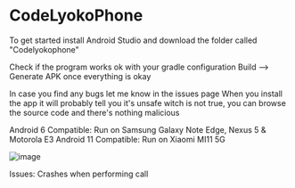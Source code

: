 # CodeLyokoPhone
To get started install Android Studio and download the folder called "Codelyokophone"

Check if the program works ok with your gradle configuration
Build --> Generate APK once everything is okay

In case you find any bugs let me know in the issues page
When you install the app it will probably tell you it's unsafe witch is not true, you can browse the source code and there's nothing malicious

Android 6 Compatible:
Run on Samsung Galaxy Note Edge, Nexus 5 & Motorola E3
Android 11 Compatible:
Run on Xiaomi MI11 5G

![image](https://user-images.githubusercontent.com/49490716/168580287-936476f3-c655-46ec-9451-9e3fc811e0ba.png)

Issues:
Crashes when performing call
